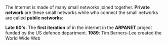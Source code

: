 The Internet is made of many small networks joined together. **Private network** are these small networks while who connect the small networks are called **public networks**: 

**Late 60's**: The **first iteration** of in the internet in the **ARPANET** project funded by the US defence department.
**1989**: Tim Berners-Lee created the World Wide Web
